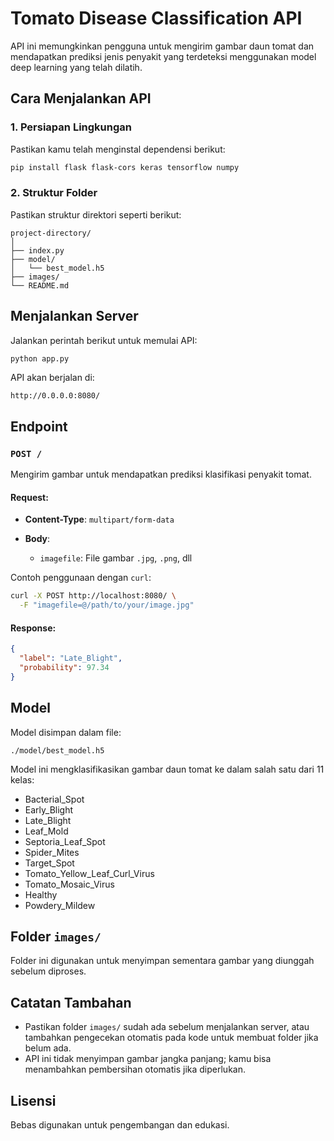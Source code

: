 # Tomato Disease Classification API

API ini memungkinkan pengguna untuk mengirim gambar daun tomat dan mendapatkan prediksi jenis penyakit yang terdeteksi menggunakan model deep learning yang telah dilatih.


## Cara Menjalankan API

### 1. **Persiapan Lingkungan**

Pastikan kamu telah menginstal dependensi berikut:

```bash
pip install flask flask-cors keras tensorflow numpy
```

### 2. **Struktur Folder**

Pastikan struktur direktori seperti berikut:

```
project-directory/
│
├── index.py
├── model/
│   └── best_model.h5
├── images/
└── README.md
```


## Menjalankan Server

Jalankan perintah berikut untuk memulai API:

```bash
python app.py
```

API akan berjalan di:

```
http://0.0.0.0:8080/
```


## Endpoint

### `POST /`

Mengirim gambar untuk mendapatkan prediksi klasifikasi penyakit tomat.

#### Request:

* **Content-Type**: `multipart/form-data`
* **Body**:

  * `imagefile`: File gambar `.jpg`, `.png`, dll

Contoh penggunaan dengan `curl`:

```bash
curl -X POST http://localhost:8080/ \
  -F "imagefile=@/path/to/your/image.jpg"
```

#### Response:

```json
{
  "label": "Late_Blight",
  "probability": 97.34
}
```

## Model

Model disimpan dalam file:

```
./model/best_model.h5
```

Model ini mengklasifikasikan gambar daun tomat ke dalam salah satu dari 11 kelas:

* Bacterial\_Spot
* Early\_Blight
* Late\_Blight
* Leaf\_Mold
* Septoria\_Leaf\_Spot
* Spider\_Mites
* Target\_Spot
* Tomato\_Yellow\_Leaf\_Curl\_Virus
* Tomato\_Mosaic\_Virus
* Healthy
* Powdery\_Mildew


## Folder `images/`

Folder ini digunakan untuk menyimpan sementara gambar yang diunggah sebelum diproses.


## Catatan Tambahan

* Pastikan folder `images/` sudah ada sebelum menjalankan server, atau tambahkan pengecekan otomatis pada kode untuk membuat folder jika belum ada.
* API ini tidak menyimpan gambar jangka panjang; kamu bisa menambahkan pembersihan otomatis jika diperlukan.


## Lisensi

Bebas digunakan untuk pengembangan dan edukasi.
